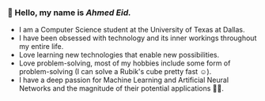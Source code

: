 ### 👋 Hello, my name is ***Ahmed Eid.*** 
  * I am a Computer Science student at the University of Texas at Dallas. 
  * I have been obsessed with technology and its inner workings throughout my entire life. 
  * Love learning new technologies that enable new possibilities.
  * Love problem-solving, most of my hobbies include some form of problem-solving (I can solve a Rubik's cube pretty fast ☺️).
  * I have a deep passion for Machine Learning and Artificial Neural Networks and the magnitude of their potential applications 🚗🤖.

